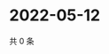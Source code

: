 # 2022-05-12

共 0 条

<!-- BEGIN WEIBO -->
<!-- 最后更新时间 Thu May 12 2022 18:03:16 GMT+0800 (China Standard Time) -->

<!-- END WEIBO -->
